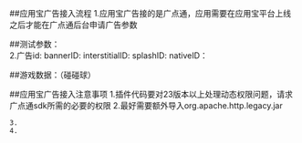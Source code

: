 ##应用宝广告接入流程
	1.应用宝广告接的是广点通，应用需要在应用宝平台上线之后才能在广点通后台申请广告参数
	

##测试参数：  
	2.广告id:
		bannerID:
		interstitialID:
		splashID:
		nativeID：

##游戏数据：（碰碰球）	
	


##应用宝广告接入注意事项
	1.插件代码要对23版本以上处理动态权限问题，请求广点通sdk所需的必要的权限 
	2.最好需要额外导入org.apache.http.legacy.jar
	  
	3.
	4.

